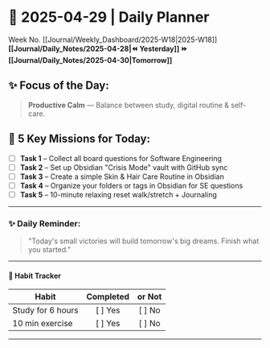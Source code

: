# 🌼 **2025-04-29** | Daily Planner

Week No. [[Journal/Weekly_Dashboard/2025-W18|2025-W18]]
**[[Journal/Daily_Notes/2025-04-28|⏪ Yesterday]] ⏩ [[Journal/Daily_Notes/2025-04-30|Tomorrow]]**

## ✨ Focus of the Day:  
> **Productive Calm** — Balance between study, digital routine & self-care.

## 🌸 5 Key Missions for Today:
- [ ] **Task 1** – Collect all board questions for Software Engineering
- [ ] **Task 2** – Set up Obsidian "Crisis Mode" vault with GitHub sync
- [ ] **Task 3** – Create a simple Skin & Hair Care Routine in Obsidian
- [ ] **Task 4** – Organize your folders or tags in Obsidian for SE questions
- [ ] **Task 5** – 10-minute relaxing reset walk/stretch + Journaling

---

### ✨ Daily Reminder:  
>"Today's small victories will build tomorrow's big dreams. Finish what you started."

---

#### 📌 Habit Tracker
| Habit             | Completed | or Not |
| ----------------- | :-------: | :----: |
| Study for 6 hours |  [ ] Yes  | [ ] No |
| 10 min exercise   |  [ ] Yes  | [ ] No |

---




